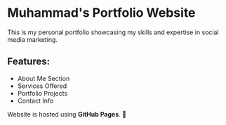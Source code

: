 # Muhammad's Portfolio Website

This is my personal portfolio showcasing my skills and expertise in social media marketing.

## Features:
- About Me Section
- Services Offered
- Portfolio Projects
- Contact Info

Website is hosted using **GitHub Pages**. 🚀
